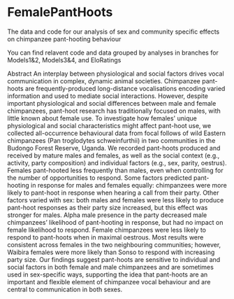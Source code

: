 # FemalePantHoots
The data and code for our analysis of sex and community specific effects on chimpanzee pant-hooting behaviour

You can find relavent code and data grouped by analyses in branches for Models1&2, Models3&4, and EloRatings 

Abstract
An interplay between physiological and social factors drives vocal communication in complex, dynamic animal societies. Chimpanzee pant-hoots are frequently-produced long-distance vocalisations encoding varied information and used to mediate social interactions. However, despite important physiological and social differences between male and female chimpanzees, pant-hoot research has traditionally focused on males, with little known about female use. To investigate how females' unique physiological and social characteristics might affect pant-hoot use, we collected all-occurrence behavioural data from focal follows of wild Eastern chimpanzees (Pan troglodytes schweinfurthii) in two communities in the Budongo Forest Reserve, Uganda. We recorded pant-hoots produced and received by mature males and females, as well as the social context (e.g., activity, party composition) and individual factors (e.g., sex, parity, oestrus). Females pant-hooted less frequently than males, even when controlling for the number of opportunities to respond. Some factors predicted pant-hooting in response for males and females equally: chimpanzees were more likely to pant-hoot in response when hearing a call from their party. Other factors varied with sex: both males and females were less likely to produce pant-hoot responses as their party size increased, but this effect was stronger for males. Alpha male presence in the party decreased male chimpanzees’ likelihood of pant-hooting in response, but had no impact on female likelihood to respond. Female chimpanzees were less likely to respond to pant-hoots when in maximal oestrous. Most results were consistent across females in the two neighbouring communities; however, Waibira females were more likely than Sonso to respond with increasing party size. Our findings suggest pant-hoots are sensitive to individual and social factors in both female and male chimpanzees and are sometimes used in sex-specific ways, supporting the idea that pant-hoots are an important and flexible element of chimpanzee vocal behaviour and are central to communication in both sexes.


